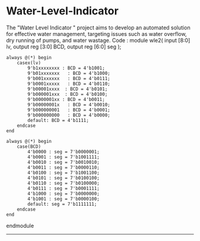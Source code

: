 # Water-Level-Indicator
  The "Water Level Indicator " project aims to develop an automated solution for effective  water management, targeting issues such as water overflow, dry running of pumps, and water  wastage. 
Code :
module wle2( 
    input [8:0] lv, 
    output reg [3:0] BCD, 
    output reg [6:0] seg 
); 
     
    always @(*) begin 
        casex(lv) 
            9'b1xxxxxxxx : BCD = 4'b1001; 
            9'b01xxxxxxx   : BCD = 4'b1000; 
            9'b001xxxxxx   : BCD = 4'b0111; 
            9'b0001xxxxx   : BCD = 4'b0110; 
            9'b00001xxxx  : BCD = 4'b0101; 
            9'b000001xxx  : BCD = 4'b0100; 
            9'b0000001xx : BCD = 4'b0011; 
            9'b00000001x   : BCD = 4'b0010; 
            9'b000000001   : BCD = 4'b0001; 
            9'b000000000   : BCD = 4'b0000; 
            default: BCD = 4'b1111;  
        endcase 
    end 
     
    always @(*) begin 
        case(BCD) 
            4'b0000 : seg = 7'b0000001; 
            4'b0001 : seg = 7'b1001111; 
            4'b0010 : seg = 7'b0010010; 
            4'b0011 : seg = 7'b0000110; 
            4'b0100 : seg = 7'b1001100; 
            4'b0101 : seg = 7'b0100100; 
            4'b0110 : seg = 7'b0100000; 
            4'b0111 : seg = 7'b0001111; 
            4'b1000 : seg = 7'b0000000; 
            4'b1001 : seg = 7'b0000100; 
            default: seg = 7'b1111111;  
        endcase  
    end 
endmodule 
___________
